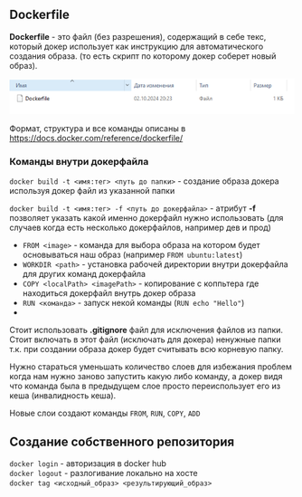 ## Dockerfile
**Dockerfile** - это файл (без разрешения), содержащий в себе текс, который докер использует как инструкцию для автоматического создания образа. (то есть скрипт по которому докер соберет новый образ).

![alt text](./pictures/dockerfile.png)

Формат, структура и все команды описаны в https://docs.docker.com/reference/dockerfile/

### Команды внутри докерфайла
`docker build -t <имя:тег> <путь до папки>` - создание образа докера используя докер файл из указанной папки

`docker build -t <имя:тег> -f <путь до докерфайла>` - атрибут **-f** позволяет указать какой именно докерфайл нужно использовать (для случаев когда есть несколько докерфайлов, например дев и прод)

- `FROM <image>` - команда для выбора образа на котором будет основываться наш образ (например `FROM ubuntu:latest`)
- `WORKDIR <path>` - установка рабочей директории внутри докерфайла для других команд докерфайла
- `COPY <localPath> <imagePath>` - копирование с коппьтера где находиться докерфайл внутрь докер образа 
- `RUN <команда>` - запуск некой команды (`RUN echo "Hello"`)
- 

Стоит использовать **.gitignore** файл для исключения файлов из папки. Стоит включать в этот файл (исключать для докера) ненужные папки т.к. при создании образа докер будет считывать всю корневую папку.

Нужно стараться уменьшать количество слоев для избежания проблем когда нам нужно заново запустить какую либо команду, а докер видя что команда была в предыдущем слое просто переиспользует его из кеша (инвалидность кеша).

Новые слои создают команды `FROM`, `RUN`, `COPY`, `ADD`


## Создание собственного репозитория
`docker login` - авторизация в docker hub  
`docker logout` - разлогивание локально на хосте  
`docker tag <исходный_образ> <результирующий_образ>`